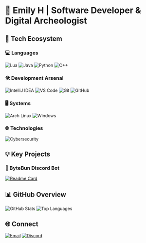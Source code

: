 # 🚀 Emily H | Software Developer & Digital Archeologist

## 🔬 Tech Ecosystem

### 💻 Languages
![Lua](https://img.shields.io/badge/Lua-Master-2C2D72?logo=lua&logoColor=white)
![Java](https://img.shields.io/badge/Java-Expert-ED8B00?logo=openjdk&logoColor=white)
![Python](https://img.shields.io/badge/Python-Advanced-3776AB?logo=python&logoColor=white)
![C++](https://img.shields.io/badge/C++-Learning-00599C?logo=cplusplus&logoColor=white)

### 🛠 Development Arsenal
![IntelliJ IDEA](https://img.shields.io/badge/IntelliJ%20IDEA-2023.3-000000?logo=intellij-idea&logoColor=white)
![VS Code](https://img.shields.io/badge/VS%20Code-1.85-0078d7?logo=visual-studio-code&logoColor=white)
![Git](https://img.shields.io/badge/Git-2.43-F05032?logo=git&logoColor=white)
![GitHub](https://img.shields.io/badge/GitHub-Actions-181717?logo=github&logoColor=white)

### 🖥️ Systems
![Arch Linux](https://img.shields.io/badge/Arch%20Linux-Hyprland-1793D1?logo=archlinux&logoColor=white)
![Windows](https://img.shields.io/badge/Windows-11-0078D6?logo=windows&logoColor=white)

### 🌐 Technologies
![Cybersecurity](https://img.shields.io/badge/Cybersecurity-Research-FF4500?logo=checkmarx&logoColor=white)

## 💡 Key Projects

### 🤖 ByteBun Discord Bot
[![Readme Card](https://github-readme-stats.vercel.app/api/pin/?username=hollowminded&repo=bytebun&theme=radical)](https://github.com/yourusername/bytebun)

## 📊 GitHub Overview

![GitHub Stats](https://github-readme-stats.vercel.app/api?username=hollowminded&show_icons=true&theme=radical&include_all_commits=true)
![Top Languages](https://github-readme-stats.vercel.app/api/top-langs/?username=hollowminded&layout=compact&theme=radical&hide=html,css)

## 🌐 Connect

[![Email](https://img.shields.io/badge/Email-Contact%20Me-D14836?logo=gmail&logoColor=white)](mailto:emilyholmstroms@gmail.com)
[![Discord](https://img.shields.io/badge/Discord-Connect-5865F2?logo=discord&logoColor=white)](https://discord.com/users/126353854429265922)
